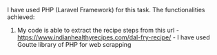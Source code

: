 I have used PHP (Laravel Framework) for this task.
The functionalities achieved:
  1. My code is able to extract the recipe steps from this url - https://www.indianhealthyrecipes.com/dal-fry-recipe/ - I have used Goutte library of PHP for web scrapping
